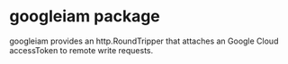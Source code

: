 googleiam package
=========================================

googleiam provides an http.RoundTripper that attaches an Google Cloud accessToken
to remote write requests.